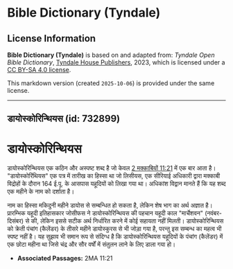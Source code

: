 # Bible Dictionary (Tyndale)

## License Information

**Bible Dictionary (Tyndale)** is based on and adapted from: _Tyndale Open Bible Dictionary_, [Tyndale House Publishers](https://tyndaleopenresources.com/), 2023, which is licensed under a [CC BY-SA 4.0 license](https://creativecommons.org/licenses/by-sa/4.0/legalcode.en).

This markdown version (created `2025-10-06`) is provided under the same license.



--------------------------------

## डायोस्कोरिन्थियस (id: 732899)

डायोस्कोरिन्थियस
================

डायोस्कोरिन्थियस एक कठिन और अस्पष्ट शब्द है जो केवल [2 मक्काबियों 11:21](https://ref.ly/2Macc11:21) में एक बार आता है। "डायोस्कोरिंथियस" एक पत्र में तारीख का हिस्सा था जो लिसीयस, एक सीरियाई अधिकारी द्वारा मक्काबी विद्रोहों के दौरान 164 ई.पू. के आसपास यहूदियों को लिखा गया था। अधिकांश विद्वान मानते हैं कि यह शब्द एक महीने के नाम को दर्शाता है।

नाम का हिस्सा मकिदुनी महीने डायोस से सम्बन्धित हो सकता है, लेकिन शेष भाग का अर्थ अज्ञात है। प्रारम्भिक यहूदी इतिहासकार जोसीफस ने डायोस्कोरिन्थियस की पहचान यहूदी काल "मार्चेशवन" (नवंबर\-दिसंबर) से की, लेकिन इससे सटीक अर्थ निर्धारित करने में कोई सहायता नहीं मिलती। डायोस्कोरिन्थियस को क्रेती पंचांग (कैलेंडर) के तीसरे महीने डायोस्कुरस से भी जोड़ा गया है, परन्तु इस सम्बन्ध का महत्व भी स्पष्ट नहीं है। यह सुझाव भी समान रूप से संदिग्ध है कि डायोस्कोरिन्थियस यहूदियों के पंचांग (कैलेंडर) में एक छोटा महीना था जिसे चंद्र और सौर वर्षों में संतुलन लाने के लिए डाला गया हो।

* **Associated Passages:** 2MA 11:21


